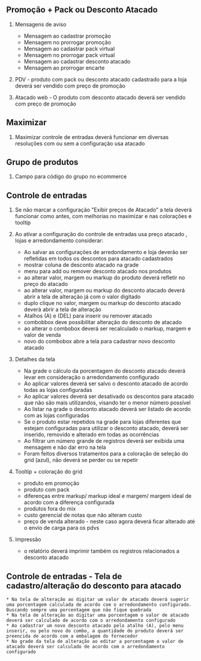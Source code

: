 ## Promoção + Pack ou Desconto Atacado

1. Mensagens de aviso
    * Mensagem ao cadastrar promoção
    * Mensagem no prorrogar promoção
    * Mensagem ao cadastrar pack virtual
    * Mensagem no prorrogar pack virtual
    * Mensagem ao cadastrar desconto atacado
    * Mensagem ao prorrogar encarte

1. PDV - produto com pack ou desconto atacado cadastrado para a loja deverá ser vendido com preço de promoção

1. Atacado web - O produto com desconto atacado deverá ser vendido com preço de promoção

## Maximizar

1. Maximizar controle de entradas deverá funcionar em diversas resoluções com ou sem a configuração usa atacado

## Grupo de produtos

1. Campo para código do grupo no ecommerce

## Controle de entradas

1. Se não marcar a configuração "Exibir preços de Atacado" a tela deverá funcionar como antes, com melhorias no maximizar e nas colorações e tooltip

1. Ao ativar a configuração do controle de entradas usa preço atacado , lojas e arredondamento considerar:
    * Ao salvar as configurações de arredondamento e loja deverão ser refletidas em todos os descontos para atacado cadastrados
    * mostrar coluna de desconto atacado na grade
    * menu para add ou remover desconto atacado nos produtos 
    * ao alterar valor, margem ou markup do produto deverá refletir no preço do atacado
    * ao alterar valor, margem ou markup do desconto atacado deverá abrir a tela de alteração já com o valor digitado
    * duplo clique no valor, margem ou markup do desconto atacado deverá abrir a tela de alteração
    * Atalhos (A) e (DEL) para inserir ou remover atacado
    * combobbox deve possibilitar alteração do desconto de atacado
    * ao alterar o combobox deverá ser recalculado o markup, margem e valor de venda 
    * novo do combobox abre a tela para cadastrar novo desconto atacado

1. Detalhes da tela
    * Na grade o cálculo da porcentagem do desconto atacado deverá levar em consideração o arredondamento configurado
    * Ao aplicar valores deverá ser salvo o desconto atacado de acordo todas as lojas configuradas
    * Ao aplicar valores deverá ser desativado os descontos para atacado que não são mais utilizandos, visando ter o menor número possível
    * Ao listar na grade o desconto atacado deverá ser listado de acordo com as lojas configuradas
    * Se o produto estar repetidos na grade para lojas diferentes que estejam configuradas para utilizar o desconto atacado, deverá ser inserido, removido e alterado em todas as ocorrências
    * Ao filtrar um número grande de registros deverá ser exibida uma mensagem e não dar erro na tela
    * Foram feitos diversos tratamentos para a coloração de seleção do grid (azul), não deverá se perder ou se repetir

1. Tooltip + coloração do grid
    * produto em promoção
    * produto com pack
    * diferenças entre markup/ markup ideal e margem/ margem ideal de acordo com a diferença configurada 
    * produtos fora do mix 
    * custo gerencial de notas que não alteram custo
    * preço de venda alterado - neste caso agora deverá ficar alterado até o envio de carga para os pdvs

1. Impressão
    * o relatório deverá imprimir também os registros relacionados a desconto atacado
    
## Controle de entradas - Tela de cadastro/alteração do desconto para atacado

    * Na tela de alteração ao digitar um valor de atacado deverá sugerir uma porcentagem calculada de acordo com o arredondamento configurado. Buscando sempre uma porcentagem que não fique quebrada
    * Na tela de alteração ao digitar uma porcentagem o valor de atacado deverá ser calculado de acordo com o arredondamento configurado
    * Ao cadastrar um novo desconto atacado pelo atalho (A), pelo menu inserir, ou pelo novo do combo, a quantidade do produto deverá ser preencida de acordo com a embalagem do fornecedor
    * Na grade da tela de alteração ao editar a porcentagem o valor de atacado deverá ser calculado de acordo com o arredondamento configurado